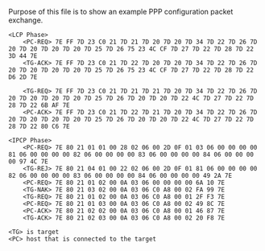 Purpose of this file is to show an example PPP configuration packet exchange.

    <LCP Phase>
        <PC-REQ> 7E FF 7D 23 C0 21 7D 21 7D 20 7D 20 7D 34 7D 22 7D 26 7D 20 7D 20 7D 20 7D 20 7D 25 7D 26 75 23 4C CF 7D 27 7D 22 7D 28 7D 22 3D 44 7E
        <TG-ACK> 7E FF 7D 23 C0 21 7D 22 7D 20 7D 20 7D 34 7D 22 7D 26 7D 20 7D 20 7D 20 7D 20 7D 25 7D 26 75 23 4C CF 7D 27 7D 22 7D 28 7D 22 D6 2D 7E
    
        <TG-REQ> 7E FF 7D 23 C0 21 7D 21 7D 21 7D 20 7D 34 7D 22 7D 26 7D 20 7D 20 7D 20 7D 20 7D 25 7D 26 7D 20 7D 20 7D 22 4C 7D 27 7D 22 7D 28 7D 22 6B AF 7E
        <PC-ACK> 7E FF 7D 23 C0 21 7D 22 7D 21 7D 20 7D 34 7D 22 7D 26 7D 20 7D 20 7D 20 7D 20 7D 25 7D 26 7D 20 7D 20 7D 22 4C 7D 27 7D 22 7D 28 7D 22 80 C6 7E
    
    <IPCP Phase>
        <PC-REQ> 7E 80 21 01 01 00 28 02 06 00 2D 0F 01 03 06 00 00 00 00 81 06 00 00 00 00 82 06 00 00 00 00 83 06 00 00 00 00 84 06 00 00 00 00 97 4C 7E
        <TG-REJ> 7E 80 21 04 01 00 22 02 06 00 2D 0F 01 81 06 00 00 00 00 82 06 00 00 00 00 83 06 00 00 00 00 84 06 00 00 00 00 49 2A 7E
        <PC-REQ> 7E 80 21 01 02 00 0A 03 06 00 00 00 00 6A 10 7E
        <TG-NAK> 7E 80 21 03 02 00 0A 03 06 C0 A8 00 02 FA 99 7E
        <TG-REQ> 7E 80 21 01 02 00 0A 03 06 C0 A8 00 01 2F F3 7E
        <PC-REQ> 7E 80 21 01 03 00 0A 03 06 C0 A8 00 02 49 8C 7E
        <PC-ACK> 7E 80 21 02 02 00 0A 03 06 C0 A8 00 01 46 87 7E
        <TG-ACK> 7E 80 21 02 03 00 0A 03 06 C0 A8 00 02 20 F8 7E

    <TG> is target
    <PC> host that is connected to the target
